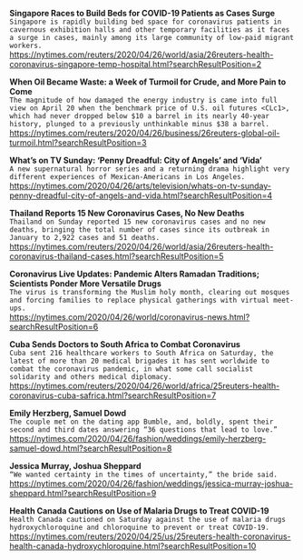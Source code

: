 **Singapore Races to Build Beds for COVID-19 Patients as Cases Surge**\
`Singapore is rapidly building bed space for coronavirus patients in cavernous exhibition halls and other temporary facilities as it faces a surge in cases, mainly among its large community of low-paid migrant workers.`\
https://nytimes.com/reuters/2020/04/26/world/asia/26reuters-health-coronavirus-singapore-temp-hospital.html?searchResultPosition=2

**When Oil Became Waste: a Week of Turmoil for Crude, and More Pain to Come**\
`The magnitude of how damaged the energy industry is came into full view on April 20 when the benchmark price of U.S. oil futures <CLc1>, which had never dropped below $10 a barrel in its nearly 40-year history, plunged to a previously unthinkable minus $38 a barrel. `\
https://nytimes.com/reuters/2020/04/26/business/26reuters-global-oil-turmoil.html?searchResultPosition=3

**What’s on TV Sunday: ‘Penny Dreadful: City of Angels’ and ‘Vida’**\
`A new supernatural horror series and a returning drama highlight very different experiences of Mexican-Americans in Los Angeles.`\
https://nytimes.com/2020/04/26/arts/television/whats-on-tv-sunday-penny-dreadful-city-of-angels-and-vida.html?searchResultPosition=4

**Thailand Reports 15 New Coronavirus Cases, No New Deaths**\
`Thailand on Sunday reported 15 new coronavirus cases and no new deaths, bringing the total number of cases since its outbreak in January to 2,922 cases and 51 deaths.`\
https://nytimes.com/reuters/2020/04/26/world/asia/26reuters-health-coronavirus-thailand-cases.html?searchResultPosition=5

**Coronavirus Live Updates: Pandemic Alters Ramadan Traditions; Scientists Ponder More Versatile Drugs**\
`The virus is transforming the Muslim holy month, clearing out mosques and forcing families to replace physical gatherings with virtual meet-ups.`\
https://nytimes.com/2020/04/26/world/coronavirus-news.html?searchResultPosition=6

**Cuba Sends Doctors to South Africa to Combat Coronavirus**\
`Cuba sent 216 healthcare workers to South Africa on Saturday, the latest of more than 20 medical brigades it has sent worldwide to combat the coronavirus pandemic, in what some call socialist solidarity and others medical diplomacy.`\
https://nytimes.com/reuters/2020/04/26/world/africa/25reuters-health-coronavirus-cuba-safrica.html?searchResultPosition=7

**Emily Herzberg, Samuel Dowd**\
`The couple met on the dating app Bumble, and, boldly, spent their second and third dates answering “36 questions that lead to love.”`\
https://nytimes.com/2020/04/26/fashion/weddings/emily-herzberg-samuel-dowd.html?searchResultPosition=8

**Jessica Murray, Joshua Sheppard**\
`“We wanted certainty in the times of uncertainty,” the bride said.`\
https://nytimes.com/2020/04/26/fashion/weddings/jessica-murray-joshua-sheppard.html?searchResultPosition=9

**Health Canada Cautions on Use of Malaria Drugs to Treat COVID-19**\
`Health Canada cautioned on Saturday against the use of malaria drugs hydroxychloroquine and chloroquine to prevent or treat COVID-19.`\
https://nytimes.com/reuters/2020/04/25/us/25reuters-health-coronavirus-health-canada-hydroxychloroquine.html?searchResultPosition=10

